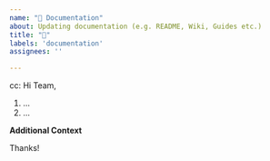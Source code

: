 ```yaml
---
name: "📝 Documentation"
about: Updating documentation (e.g. README, Wiki, Guides etc.)
title: "📝"
labels: 'documentation'
assignees: ''

---
```

<!-- These comments automatically delete -->
<!-- @ metion users who are in the loop -->
cc: 
Hi Team,

<!-- Short summary of  -->

<!--Add numbered tasks-->
1. ...
2. ...

**Additional Context**
<!-- Add any other context or screenshots here -->

Thanks!
